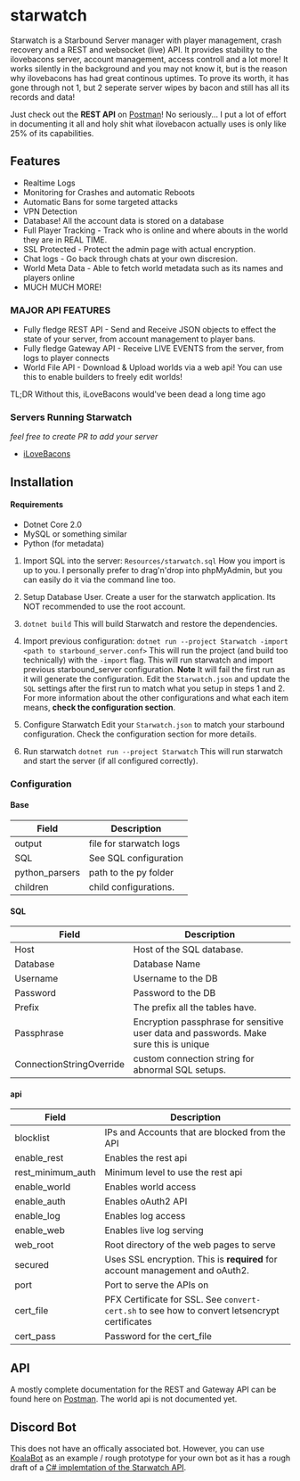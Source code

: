 
# starwatch
Starwatch is a Starbound Server manager with player management, crash recovery and a REST and websocket (live) API. 
It provides stability to the ilovebacons server, account management, access controll and a lot more! It works silently in the background and you may not know it, but is the reason why ilovebacons has had great continous uptimes.
To prove its worth, it has gone through not 1, but 2 seperate server wipes by bacon and still has all its records and data!

Just check out the **REST API** on [Postman](https://documenter.getpostman.com/view/5336131/SWT8hzsk?version=latest)! No seriously... I put a lot of effort in documenting it all and holy shit what ilovebacon actually uses is only like 25% of its capabilities.

## Features
* Realtime Logs
* Monitoring for Crashes and automatic Reboots
* Automatic Bans for some targeted attacks
* VPN Detection
* Database! All the account data is stored on a database
* Full Player Tracking - Track who is online and where abouts in the world they are in REAL TIME.
* SSL Protected - Protect the admin page with actual encryption.
* Chat logs - Go back through chats at your own discresion.
* World Meta Data - Able to fetch world metadata such as its names and players online
* MUCH MUCH MORE!

### MAJOR API FEATURES
* Fully fledge REST API - Send and Receive JSON objects to effect the state of your server, from account management to player bans.
* Fully fledge Gateway API - Receive LIVE EVENTS from the server, from logs to player connects
* World File API - Download & Upload worlds via a web api! You can use this to enable builders to freely edit worlds!

TL;DR 
Without this, iLoveBacons would've been dead a long time ago

###  Servers Running Starwatch
_feel free to create PR to add your server_
* [iLoveBacons](https://ilovebacons.com)

## Installation
#### Requirements
* Dotnet Core 2.0
* MySQL or something similar
* Python (for metadata)

1. Import SQL into the server: `Resources/starwatch.sql`
How you import is up to you. I personally prefer to drag'n'drop into phpMyAdmin, but you can easily do it via the command line too.

2. Setup Database User.
Create a user for the starwatch application. Its NOT recommended to use the root account. 

3. `dotnet build` 
This will build Starwatch and restore the dependencies. 

4. Import previous configuration: 
`dotnet run --project Starwatch -import <path to starbound_server.conf>`
This will run the project (and build too technically) with the `-import` flag. This will run starwatch and import previous starbound_server configuration.
**Note**
It will fail the first run as it will generate the configuration. Edit the `Starwatch.json` and update the `SQL` settings after the first run to match what you setup in steps 1 and 2. For more information about the other configurations and what each item means, **check the configuration section**.

5. Configure Starwatch
Edit your `Starwatch.json` to match your starbound configuration.  Check the configuration section for more details.

6. Run starwatch
`dotnet run --project Starwatch`
This will run starwatch and start the server (if all configured correctly).

### Configuration
#### Base
| Field | Description |
|-------|-------------|
| output | file for starwatch logs |
| SQL | See SQL configuration |
| python_parsers | path to the py folder |
| children | child configurations. |

#### SQL
| Field | Description |
|-------|-------------|
| Host | Host of the SQL database.|
| Database | Database Name |
| Username | Username to the DB |
| Password | Password to the DB |
| Prefix | The prefix all the tables have. |
| Passphrase | Encryption passphrase for sensitive user data and passwords. Make sure this is unique |
|ConnectionStringOverride | custom connection string for abnormal SQL setups. |

#### api
| Field | Description |
|-------|-------------|
| blocklist | IPs and Accounts that are blocked from the API |
| enable_rest | Enables the rest api |
| rest_minimum_auth | Minimum level to use the rest api |
| enable_world | Enables world access|
| enable_auth | Enables oAuth2 API |
| enable_log | Enables log access |
| enable_web | Enables live log serving |
| web_root | Root directory of the web pages to serve |
| secured | Uses SSL encryption. This is **required** for account management and oAuth2. |
| port | Port to serve the APIs on |
| cert_file | PFX Certificate for SSL. See `convert-cert.sh` to see how to convert letsencrypt certificates |
| cert_pass | Password for the cert_file |


## API
A mostly complete documentation for the REST and Gateway API can be found here on [Postman](https://documenter.getpostman.com/view/5336131/SWT8hzsk?version=latest).
The world api is not documented yet.

## Discord Bot
This does not have an offically associated bot. However, you can use [KoalaBot](https://github.com/Lachee/koala-bot) as an example / rough prototype for your own bot as it has a rough draft of a [C# implemtation of the Starwatch API](https://github.com/Lachee/koala-bot/blob/master/KoalaBot/Starwatch/StarwatchClient.cs#L16).
